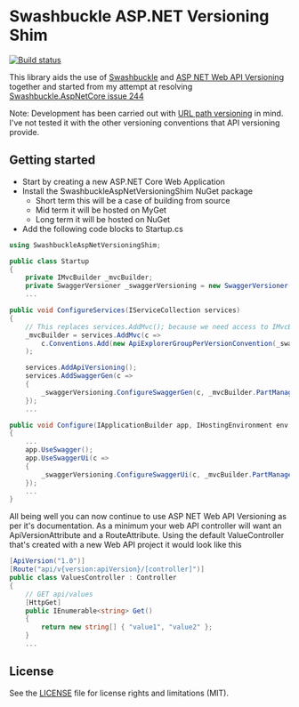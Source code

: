 # Swashbuckle ASP.NET Versioning Shim
[![Build status](https://ci.appveyor.com/api/projects/status/wjwi5jpn7oov6i96?svg=true)](https://ci.appveyor.com/project/rh072005/swashbuckleaspnetversioningshim)

This library aids the use of [Swashbuckle](https://github.com/domaindrivendev/Swashbuckle.AspNetCore) and [ASP NET Web API Versioning](https://github.com/Microsoft/aspnet-api-versioning) together and started from my attempt at resolving [Swashbuckle.AspNetCore issue 244](https://github.com/domaindrivendev/Swashbuckle.AspNetCore/issues/244)

Note: Development has been carried out with [URL path versioning](https://github.com/Microsoft/aspnet-api-versioning/wiki/Versioning-via-the-URL-Path) in mind. I've not tested it with the other versioning conventions that API versioning provide.

## Getting started

- Start by creating a new ASP.NET Core Web Application
- Install the SwashbuckleAspNetVersioningShim NuGet package
  - Short term this will be a case of building from source 
  - Mid term it will be hosted on MyGet
  - Long term it will be hosted on NuGet
- Add the following code blocks to Startup.cs

```csharp
using SwashbuckleAspNetVersioningShim;
```

```csharp
public class Startup
{
    private IMvcBuilder _mvcBuilder;
    private SwaggerVersioner _swaggerVersioning = new SwaggerVersioner();
    ...
```

```csharp
public void ConfigureServices(IServiceCollection services)
{
    // This replaces services.AddMvc(); because we need access to IMvcBuilder's ApplicationPartManager later on
    _mvcBuilder = services.AddMvc(c =>
        c.Conventions.Add(new ApiExplorerGroupPerVersionConvention(_swaggerVersioning))
    );

    services.AddApiVersioning();
    services.AddSwaggerGen(c =>
    {
        _swaggerVersioning.ConfigureSwaggerGen(c, _mvcBuilder.PartManager);
    });
    ...
```

```csharp
public void Configure(IApplicationBuilder app, IHostingEnvironment env, ILoggerFactory loggerFactory)
{
    ...
    app.UseSwagger();
    app.UseSwaggerUi(c =>
    {
        _swaggerVersioning.ConfigureSwaggerUi(c, _mvcBuilder.PartManager);
    });
    ...
}
```

All being well you can now continue to use ASP NET Web API Versioning as per it's documentation.
As a minimum your web API controller will want an ApiVersionAttribute and a RouteAttribute.
Using the default ValueController that's created with a new Web API project it would look like this

```csharp
[ApiVersion("1.0")]
[Route("api/v{version:apiVersion}/[controller]")]
public class ValuesController : Controller
{
    // GET api/values
    [HttpGet]
    public IEnumerable<string> Get()
    {
        return new string[] { "value1", "value2" };
    }
    ...
```

## License
See the [LICENSE](LICENSE) file for license rights and limitations (MIT).
